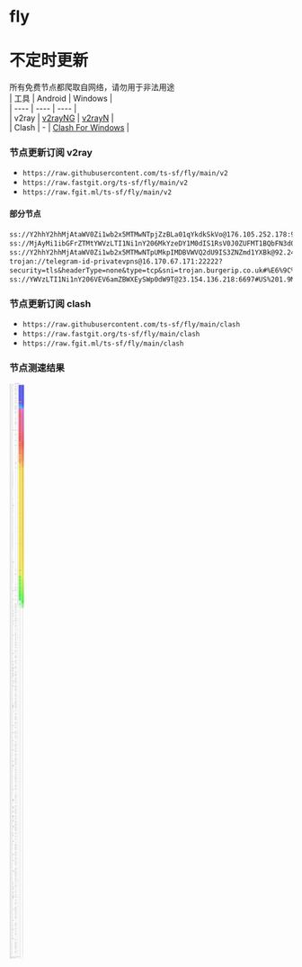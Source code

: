 # fly
# 不定时更新
所有免费节点都爬取自网络，请勿用于非法用途  
|  工具  | Android  | Windows  |  
|  ----  | ----   | ----  |  
| v2ray  | [v2rayNG](https://github.com/2dust/v2rayNG/releases) | [v2rayN](https://github.com/2dust/v2rayN/releases) |  
| Clash  | - | [Clash For Windows](https://github.com/2dust/clashN/releases) | 
  
### 节点更新订阅  v2ray
- `https://raw.githubusercontent.com/ts-sf/fly/main/v2`  
- `https://raw.fastgit.org/ts-sf/fly/main/v2`  
- `https://raw.fgit.ml/ts-sf/fly/main/v2`  
#### 部分节点  
``` 
ss://Y2hhY2hhMjAtaWV0Zi1wb2x5MTMwNTpjZzBLa01qYkdkSkVo@176.105.252.178:998#%E6%9C%AA%E7%9F%A52
ss://MjAyMi1ibGFrZTMtYWVzLTI1Ni1nY206MkYzeDY1M0dIS1RsV0J0ZUFMT1BQbFN3d0FQYzF2em9EQ0QvZUU3MDJVVT0=@65.108.150.77:8080#%E6%9C%AA%E7%9F%A53
ss://Y2hhY2hhMjAtaWV0Zi1wb2x5MTMwNTpUMkpIMDBVWVQ2dU9IS3ZNZmd1YXBk@92.243.27.51:9802#%E6%9C%AA%E7%9F%A54
trojan://telegram-id-privatevpns@16.170.67.171:22222?security=tls&headerType=none&type=tcp&sni=trojan.burgerip.co.uk#%E6%9C%AA%E7%9F%A55
ss://YWVzLTI1Ni1nY206VEV6amZBWXEySWp0dW9T@23.154.136.218:6697#US%201.9MB%2Fs
```
### 节点更新订阅  clash
- `https://raw.githubusercontent.com/ts-sf/fly/main/clash`  
- `https://raw.fastgit.org/ts-sf/fly/main/clash`  
- `https://raw.fgit.ml/ts-sf/fly/main/clash`  

### 节点测速结果
![image](traffic.png)

